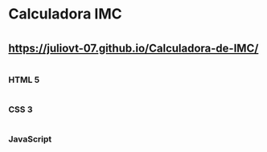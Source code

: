 # Calculadora IMC
#
## https://juliovt-07.github.io/Calculadora-de-IMC/
#
### HTML 5
#
### CSS 3
#
### JavaScript
